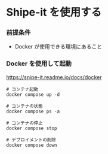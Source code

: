 # Shipe-it を使用する

### 前提条件

- Docker が使用できる環境にあること

### Docker を使用して起動

https://snipe-it.readme.io/docs/docker

```
# コンテナ起動
docker compose up -d

# コンテナの状態
docker compose ps -a

# コンテナの停止
docker compose stop

# デプロイメントの削除
docker compose down
```
